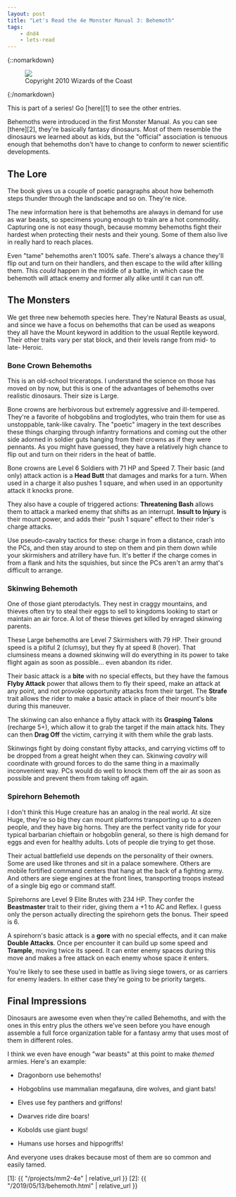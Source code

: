 ```yaml
---
layout: post
title: "Let's Read the 4e Monster Manual 3: Behemoth"
tags:
    - dnd4
    - lets-read
---
```


{::nomarkdown}
<figure class="left">
  <img src="{{ "/assets/wir-mm3-4e-behemoth.png" | absolute_url }}"/>
  <figcaption>
    Copyright 2010 Wizards of the Coast
  </figcaption>
</figure>
{:/nomarkdown}

This is part of a series! Go [here][1] to see the other entries.

Behemoths were introduced in the first Monster Manual. As you can see
[there][2], they're basically fantasy dinosaurs. Most of them resemble the
dinosaurs we learned about as kids, but the "official" association is tenuous
enough that behemoths don't have to change to conform to newer scientific
developments.

## The Lore

The book gives us a couple of poetic paragraphs about how behemoth steps thunder
through the landscape and so on. They're nice.

The new information here is that behemoths are always in demand for use as war
beasts, so specimens young enough to train are a hot commodity. Capturing one is
not easy though, because mommy behemoths fight their hardest when protecting
their nests and their young. Some of them also live in really hard to reach
places.

Even "tame" behemoths aren't 100% safe. There's always a chance they'll flip out
and turn on their handlers, and then escape to the wild after killing them. This
_could_ happen in the middle of a battle, in which case the behemoth will attack
enemy and former ally alike until it can run off.


## The Monsters

We get three new behemoth species here. They're Natural Beasts as usual, and
since we have a focus on behemoths that can be used as weapons they all have the
Mount keyword in addition to the usual Reptile keyword. Their other traits vary
per stat block, and their levels range from mid- to late- Heroic.

### Bone Crown Behemoths

This is an old-school triceratops. I understand the science on those has moved
on by now, but this is one of the advantages of behemoths over realistic
dinosaurs. Their size is Large.

Bone crowns are herbivorous but extremely aggressive and ill-tempered. They're a
favorite of hobgoblins and troglodytes, who train them for use as unstoppable,
tank-like cavalry. The "poetic" imagery in the text describes these things
charging through infantry formations and coming out the other side adorned in
soldier guts hanging from their crowns as if they were pennants. As you might
have guessed, they have a relatively high chance to flip out and turn on their
riders in the heat of battle.

Bone crowns are Level 6 Soldiers with 71 HP and Speed 7. Their basic (and only)
attack action is a **Head Butt** that damages and marks for a turn. When used in
a charge it also pushes 1 square, and when used in an opportunity attack it
knocks prone.

They also have a couple of triggered actions: **Threatening Bash** allows them
to attack a marked enemy that shifts as an interrupt. **Insult to Injury** is
their mount power, and adds their "push 1 square" effect to their rider's
charge attacks.

Use pseudo-cavalry tactics for these: charge in from a distance, crash into the
PCs, and then stay around to step on them and pin them down while your
skirmishers and atrillery have fun. It's better if the charge comes in from a
flank and hits the squishies, but since the PCs aren't an army that's difficult
to arrange.

### Skinwing Behemoth

One of those giant pterodactyls. They nest in craggy mountains, and thieves
often try to steal their eggs to sell to kingdoms looking to start or maintain
an air force. A lot of these thieves get killed by enraged skinwing parents.

These Large behemoths are Level 7 Skirmishers with 79 HP. Their ground speed is
a pitiful 2 (clumsy), but they fly at speed 8 (hover). That clumsiness means a
downed skinwing will do everything in its power to take flight again as soon as
possible... even abandon its rider.

Their basic attack is a **bite** with no special effects, but they have the
famous **Flyby Attack** power that allows them to fly their speed, make an
attack at any point, and not provoke opportunity attacks from their target. The
**Strafe** trait allows the rider to make a basic attack in place of their
mount's bite during this maneuver.

The skinwing can also enhance a flyby attack with its **Grasping Talons**
(recharge 5+), which allow it to grab the target if the main attack hits. They
can then **Drag Off** the victim, carrying it with them while the grab
lasts.

Skinwings fight by doing constant flyby attacks, and carrying victims off to be
dropped from a great height when they can. Skinwing _cavalry_ will coordinate
with ground forces to do the same thing in a maximally inconvenient way. PCs
would do well to knock them off the air as soon as possible and prevent them
from taking off again.

### Spirehorn Behemoth

I don't think this Huge creature has an analog in the real world. At size Huge,
they're so big they can mount platforms transporting up to a dozen people, and
they have big horns. They are the perfect vanity ride for your typical barbarian
chieftain or hobgoblin general, so there is high demand for eggs and even for
healthy adults. Lots of people die trying to get those.

Their actual battlefield use depends on the personality of their owners. Some
are used like thrones and sit in a palace somewhere. Others are mobile
fortified command centers that hang at the back of a fighting army. And others
are siege engines at the front lines, transporting troops instead of a single
big ego or command staff.

Spirehorns are Level 9 Elite Brutes with 234 HP. They confer the **Beastmaster**
trait to their rider, giving them a +1 to AC and Reflex. I guess only the person
actually directing the spirehorn gets the bonus. Their speed is 6.

A spirehorn's basic attack is a **gore** with no special effects, and it can
make **Double Attacks**. Once per encounter it can build up some speed and
**Trample**, moving twice its speed. It can enter enemy spaces during this move
and makes a free attack on each enemy whose space it enters.

You're likely to see these used in battle as living siege towers, or as carriers
for enemy leaders. In either case they're going to be priority targets.

## Final Impressions

Dinosaurs are awesome even when they're called Behemoths, and with the ones in
this entry plus the others we've seen before you have enough assemble a full
force organization table for a fantasy army that uses most of them in different
roles.

I think we even have enough "war beasts" at this point to make _themed_
armies. Here's an example:

- Dragonborn use behemoths!

- Hobgoblins use mammalian megafauna, dire wolves, and giant bats!

- Elves use fey panthers and griffons!

- Dwarves ride dire boars!

- Kobolds use giant bugs!

- Humans use horses and hippogriffs!

And everyone uses drakes because most of them are so common and easily tamed.

[1]: {{ "/projects/mm2-4e" | relative_url }}
[2]: {{ "/2019/05/13/behemoth.html" | relative_url }}
